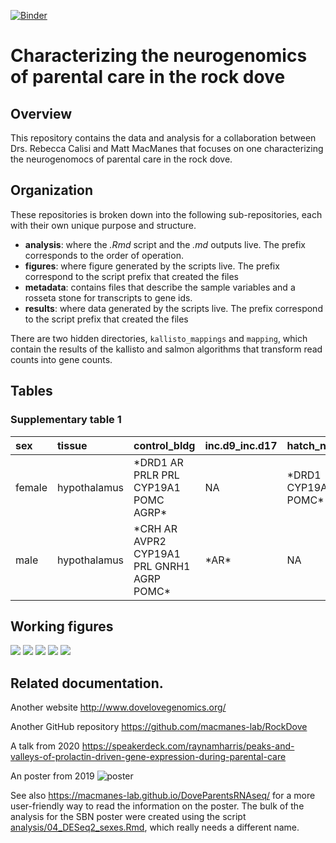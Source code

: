 [![Binder](https://mybinder.org/badge_logo.svg)](https://mybinder.org/v2/gh/macmanes-lab/DoveParentsRNAseq/master?urlpath=rstudio)

# Characterizing the neurogenomics of parental care in the rock dove

## Overview

This repository contains the data and analysis for a collaboration between Drs. Rebecca Calisi and Matt MacManes that focuses on one characterizing the neurogenomocs of parental care in the rock dove.


## Organization

These repositories is broken down into the following sub-repositories, each with their own unique purpose and structure.

- **analysis**: where the *.Rmd* script and the *.md* outputs live. The prefix corresponds to the order of operation. 
- **figures**: where figure generated by the scripts live. The prefix correspond to the script prefix that created the files
- **metadata**: contains files that describe the sample variables and a rosseta stone for transcripts to gene ids. 
- **results**: where data generated by the scripts live. The prefix correspond to the script prefix that created the files

There are two hidden directories, `kallisto_mappings` and `mapping`, which contain the results of the kallisto and salmon algorithms that transform read counts into gene counts.  

## Tables

### Supplementary table 1


<table>
 <thead>
  <tr>
   <th style="text-align:left;"> sex </th>
   <th style="text-align:left;"> tissue </th>
   <th style="text-align:left;"> control_bldg </th>
   <th style="text-align:left;"> inc.d9_inc.d17 </th>
   <th style="text-align:left;"> hatch_n5 </th>
  </tr>
 </thead>
<tbody>
  <tr>
   <td style="text-align:left;"> female </td>
   <td style="text-align:left;"> hypothalamus </td>
   <td style="text-align:left;"> *DRD1 AR PRLR PRL CYP19A1 POMC AGRP* </td>
   <td style="text-align:left;"> NA </td>
   <td style="text-align:left;"> *DRD1 CYP19A1 POMC* </td>
  </tr>
  <tr>
   <td style="text-align:left;"> male </td>
   <td style="text-align:left;"> hypothalamus </td>
   <td style="text-align:left;"> *CRH AR AVPR2 CYP19A1 PRL GNRH1 AGRP POMC* </td>
   <td style="text-align:left;"> *AR* </td>
   <td style="text-align:left;"> NA </td>
  </tr>
</tbody>
</table>



## Working figures

![](./figures/fig1-1.png)
![](./figures/fig2-1.png)
![](./figures/fig3-1.png)
![](./figures/fig4-1.png)
![](./figures/fig5-1.png)



## Related documentation.

Another website <http://www.dovelovegenomics.org/>

Another GitHub repository <https://github.com/macmanes-lab/RockDove> 

A talk from 2020 <https://speakerdeck.com/raynamharris/peaks-and-valleys-of-prolactin-driven-gene-expression-during-parental-care>

An poster from 2019
![poster](./figures/sbnposter/SBN.png)

See also <https://macmanes-lab.github.io/DoveParentsRNAseq/> for a more user-friendly way to read the information on the poster. The bulk of the analysis for the SBN poster were created using the script [analysis/04_DESeq2_sexes.Rmd](https://github.com/macmanes-lab/DoveParentsRNAseq/blob/master/analysis/04_DESeq2_sexes.Rmd), which really needs a different name. 